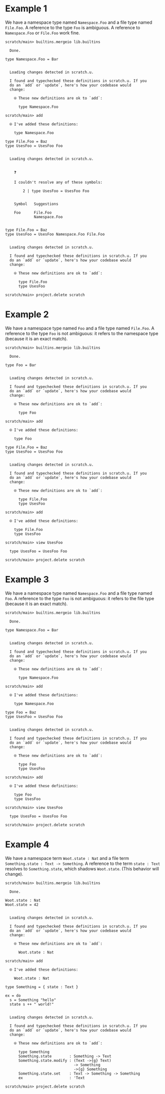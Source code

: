 # Example 1

We have a namespace type named `Namespace.Foo` and a file type named `File.Foo`. A reference to the type `Foo` is
ambiguous. A reference to `Namespace.Foo` or `File.Foo` work fine.

``` ucm
scratch/main> builtins.mergeio lib.builtins

  Done.

```
``` unison
type Namespace.Foo = Bar
```

``` ucm

  Loading changes detected in scratch.u.

  I found and typechecked these definitions in scratch.u. If you
  do an `add` or `update`, here's how your codebase would
  change:
  
    ⍟ These new definitions are ok to `add`:
    
      type Namespace.Foo

```
``` ucm
scratch/main> add

  ⍟ I've added these definitions:
  
    type Namespace.Foo

```
``` unison
type File.Foo = Baz
type UsesFoo = UsesFoo Foo
```

``` ucm

  Loading changes detected in scratch.u.

  
    ❓
    
    I couldn't resolve any of these symbols:
    
        2 | type UsesFoo = UsesFoo Foo
    
    
    Symbol   Suggestions
             
    Foo      File.Foo
             Namespace.Foo
  

```
``` unison
type File.Foo = Baz
type UsesFoo = UsesFoo Namespace.Foo File.Foo
```

``` ucm

  Loading changes detected in scratch.u.

  I found and typechecked these definitions in scratch.u. If you
  do an `add` or `update`, here's how your codebase would
  change:
  
    ⍟ These new definitions are ok to `add`:
    
      type File.Foo
      type UsesFoo

```
``` ucm
scratch/main> project.delete scratch

```
# Example 2

We have a namespace type named `Foo` and a file type named `File.Foo`. A reference to the type `Foo` is not ambiguous:
it refers to the namespace type (because it is an exact match).

``` ucm
scratch/main> builtins.mergeio lib.builtins

  Done.

```
``` unison
type Foo = Bar
```

``` ucm

  Loading changes detected in scratch.u.

  I found and typechecked these definitions in scratch.u. If you
  do an `add` or `update`, here's how your codebase would
  change:
  
    ⍟ These new definitions are ok to `add`:
    
      type Foo

```
``` ucm
scratch/main> add

  ⍟ I've added these definitions:
  
    type Foo

```
``` unison
type File.Foo = Baz
type UsesFoo = UsesFoo Foo
```

``` ucm

  Loading changes detected in scratch.u.

  I found and typechecked these definitions in scratch.u. If you
  do an `add` or `update`, here's how your codebase would
  change:
  
    ⍟ These new definitions are ok to `add`:
    
      type File.Foo
      type UsesFoo

```
``` ucm
scratch/main> add

  ⍟ I've added these definitions:
  
    type File.Foo
    type UsesFoo

scratch/main> view UsesFoo

  type UsesFoo = UsesFoo Foo

```
``` ucm
scratch/main> project.delete scratch

```
# Example 3

We have a namespace type named `Namespace.Foo` and a file type named `Foo`. A reference to the type `Foo` is not ambiguous:
it refers to the file type (because it is an exact match).

``` ucm
scratch/main> builtins.mergeio lib.builtins

  Done.

```
``` unison
type Namespace.Foo = Bar
```

``` ucm

  Loading changes detected in scratch.u.

  I found and typechecked these definitions in scratch.u. If you
  do an `add` or `update`, here's how your codebase would
  change:
  
    ⍟ These new definitions are ok to `add`:
    
      type Namespace.Foo

```
``` ucm
scratch/main> add

  ⍟ I've added these definitions:
  
    type Namespace.Foo

```
``` unison
type Foo = Baz
type UsesFoo = UsesFoo Foo
```

``` ucm

  Loading changes detected in scratch.u.

  I found and typechecked these definitions in scratch.u. If you
  do an `add` or `update`, here's how your codebase would
  change:
  
    ⍟ These new definitions are ok to `add`:
    
      type Foo
      type UsesFoo

```
``` ucm
scratch/main> add

  ⍟ I've added these definitions:
  
    type Foo
    type UsesFoo

scratch/main> view UsesFoo

  type UsesFoo = UsesFoo Foo

```
``` ucm
scratch/main> project.delete scratch

```
# Example 4

We have a namespace term `Woot.state : Nat` and a file term `Something.state : Text -> Something`. A reference to the
term `state : Text` resolves to `Something.state`, which shadows `Woot.state`. (This behavior will change).

``` ucm
scratch/main> builtins.mergeio lib.builtins

  Done.

```
``` unison
Woot.state : Nat
Woot.state = 42
```

``` ucm

  Loading changes detected in scratch.u.

  I found and typechecked these definitions in scratch.u. If you
  do an `add` or `update`, here's how your codebase would
  change:
  
    ⍟ These new definitions are ok to `add`:
    
      Woot.state : Nat

```
``` ucm
scratch/main> add

  ⍟ I've added these definitions:
  
    Woot.state : Nat

```
``` unison
type Something = { state : Text }

ex = do
  s = Something "hello"
  state s ++ " world!"
```

``` ucm

  Loading changes detected in scratch.u.

  I found and typechecked these definitions in scratch.u. If you
  do an `add` or `update`, here's how your codebase would
  change:
  
    ⍟ These new definitions are ok to `add`:
    
      type Something
      Something.state        : Something -> Text
      Something.state.modify : (Text ->{g} Text)
                               -> Something
                               ->{g} Something
      Something.state.set    : Text -> Something -> Something
      ex                     : 'Text

```
``` ucm
scratch/main> project.delete scratch

```
